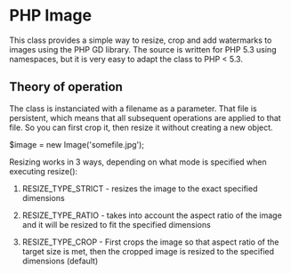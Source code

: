 PHP Image
=========

This class provides a simple way to resize, crop and add watermarks to images using the PHP GD library.
The source is written for PHP 5.3 using namespaces, but it is very easy to adapt the class to PHP < 5.3.

Theory of operation
-------------------

The class is instanciated with a filename as a parameter. That file is persistent, which means that all subsequent operations are applied to that file. So you can first crop it, then resize it without creating a new object.

$image = new Image('somefile.jpg');

Resizing works in 3 ways, depending on what mode is specified when executing resize():

1) RESIZE_TYPE_STRICT 	- resizes the image to the exact specified dimensions

2) RESIZE_TYPE_RATIO 	- takes into account the aspect ratio of the image and it will be resized to fit the specified dimensions

3) RESIZE_TYPE_CROP 	- First crops the image so that aspect ratio of the target size is met, then the cropped image is resized to the specified dimensions (default)
